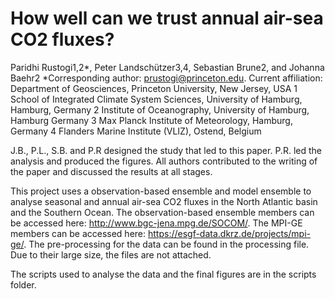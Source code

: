 # How well can we trust annual air-sea CO2 fluxes?


Paridhi Rustogi1,2*, Peter Landschützer3,4, Sebastian Brune2, and Johanna Baehr2
*Corresponding author: prustogi@princeton.edu.
Current affiliation: Department of Geosciences, Princeton University, New Jersey, USA
1 School of Integrated Climate System Sciences, University of Hamburg, Hamburg, Germany
2 Institute of Oceanography, University of Hamburg, Hamburg Germany
3 Max Planck Institute of Meteorology, Hamburg, Germany
4 Flanders Marine Institute (VLIZ), Ostend, Belgium

J.B., P.L., S.B. and P.R designed the study that led to this paper. P.R. led the analysis and produced the figures. All authors contributed to the writing of the paper and discussed the results at all stages.

This project uses a observation-based ensemble and model ensemble to analyse seasonal and annual air-sea CO2 fluxes in the North Atlantic basin and the Southern Ocean. The observation-based ensemble members can be accessed here: http://www.bgc-jena.mpg.de/SOCOM/. The MPI-GE members can be accessed here: https://esgf-data.dkrz.de/projects/mpi-ge/. The pre-processing for the data can be found in the processing file. Due to their large size, the files are not attached.

The scripts used to analyse the data and the final figures are in the scripts folder.
